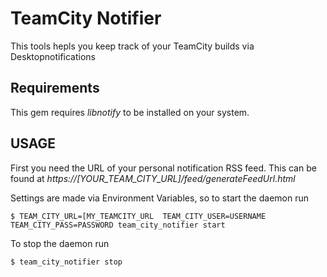 # TeamCity Notifier

This tools hepls you keep track of your TeamCity builds via Desktopnotifications

## Requirements

This gem requires *libnotify* to be installed on your system.

## USAGE

First you need the URL of your personal notification RSS feed. This can be found at 
*https://[YOUR_TEAM_CITY_URL]/feed/generateFeedUrl.html*

Settings are made via Environment Variables, so to start the daemon run

```
$ TEAM_CITY_URL=[MY_TEAMCITY_URL  TEAM_CITY_USER=USERNAME TEAM_CITY_PASS=PASSWORD team_city_notifier start
```

To stop the daemon run

```
$ team_city_notifier stop
```

